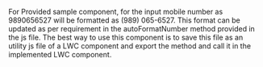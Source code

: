 For Provided sample component, for the input mobile number as 9890656527 will be formatted as (989) 065-6527. This format can be updated as per requirement in the autoFormatNumber method provided in the js file. The best way to use this component is to save this file as an utility js file of a LWC component and export the method and call it in the implemented LWC component.
